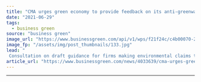 ```yaml
---
title: "CMA urges green economy to provide feedback on its anti-greenwashing guidelines"
date: "2021-06-29"
tags: 
  - business green
source: "business green"
image_url: "https://www.businessgreen.com/api/v1/wps/f21f24c/c4b00070-22eb-4d1a-9b4c-554ffb75b0f2/5/iStock-926538806-185x114.jpg"
image_fp: "/assets/img/post_thumbnails/133.jpg"
lead: "
 Consultation on draft guidance for firms making environmental claims through their packaging, branding, labelling, and business practices closes on 14 July ..."
article_url: "https://www.businessgreen.com/news/4033639/cma-urges-green-economy-provide-feedback-anti-greenwashing-guidelines"
---
```


---
